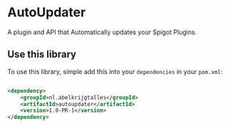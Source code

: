 # AutoUpdater

A plugin and API that Automatically updates your Spigot Plugins.

## Use this library

To use this library, simple add this into your `dependencies` in your `pom.xml`:

`````xml

<dependency>
    <groupId>nl.abelkrijgtalles</groupId>
    <artifactId>autoupdater</artifactId>
    <version>1.0-PR-1</version>
</dependency>
`````